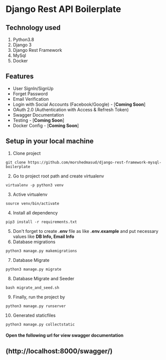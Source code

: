 # Django Rest API Boilerplate

## Technology used
1. Python3.8
2. Django 3
3. Django Rest Framework
4. MySql
5. Docker

## Features
* User SignIn/SignUp
* Forget Password
* Email Verification
* Login with Social Accounts (Facebook/Google) - [**Coming Soon**]
* OAuth 2.0 (Authentication with Access & Refresh Token)
* Swagger Documentation
* Testing - [**Coming Soon**]
* Docker Config - [**Coming Soon**]

## Setup in your local machine
1. Clone project
```
git clone https://github.com/morshedmasud/django-rest-framework-mysql-boilerplate
```
2. Go to project root path and create virtualenv
```
virtualenv -p python3 venv
```
3. Active virtualenv
```
source venv/bin/activate
```
4. Install all dependency
```shell script
pip3 install -r requirements.txt
```
5. Don't forget to create **.env** file as like **.env.example** and put necessary values like **DB Info, Email Info**
6. Database migrations
```shell script
python3 manage.py makemigrations
```
7. Database Migrate
```shell script
python3 manage.py migrate
```
8. Database Migrate and Seeder
```shell script
bash migrate_and_seed.sh
```
9. Finally, run the project by 
```shell script
python3 manage.py runserver
```
10. Generated staticfiles 
```shell script
python3 manage.py collectstatic
``` 

#### Open the following url for view swagger documentation
## (http://localhost:8000/swagger/)
